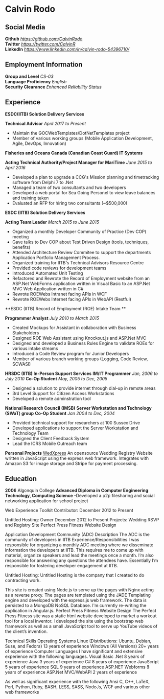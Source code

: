 # Calvin Rodo
## Social Media
**Github** *https://github.com/CalvinRodo* \
**Twitter** *https://twitter.com/CalvinR* \
**LinkedIn** *https://www.linkedin.com/in/calvin-rodo-54396710/*

## Employment Information

**Group and Level** *CS-03* \
**Language Proficiency** *English* \
**Security Clearance** *Enhanced Reliability Status*


## Experience

**ESDC(IITB) Solution Delivery Services**

**Technical Advisor** *April 2017 to Present*

- Maintain the GOCWebTemplates/DotNetTemplates project
- Member of various working groups (Mobile Application Development, Agile, DevOps, Innovation)

**Fisheries and Oceans Canada (Canadian Coast Guard) IT Systems**

**Acting Technical Authority/Project Manager for MariTime** *June 2015 to April 2016*

- Developed a plan to upgrade a CCG's Mission planning and timetracking software from Delphi 7 to .Net
- Managed a team of two consultants and two developers
- Developed a web portal for Sea Going Personel to view leave balances and training taken
- Evaluated an RFP for hiring two consultants (~$500,000)

**ESDC (IITB) Solution Delivery Services**

**Acting Team Leader** *March 2015 to June 2015*

- Organized a monthly Developer Community of Practice (Dev COP) meeting
- Gave talks to Dev COP about Test Driven Design (tools, techniques, benefits)
- Attended Architecture Review Commitee to support the departments Application Portfolio Management Process.
- Organized training for IITB's Technical Advisors Resource Centre
- Provided code reviews for development teams
- Introduced Automated Unit Testing
- Refactored and Rewrote the Record of Employment website from an ASP.Net WebForms application written in Visual Basic to an ASP.Net MVC Web Application written in C#
- Rewrote ROEWebs Intranet facing APIs in WCF
- Rewrote ROEWebs Internet facing APIs in WebAPI (Restful)

**ESDC (IITB) Record of Employment (ROE) Intake Team **

**Programmer Analyst** *July 2010 to March 2015*

- Created Mockups for Assistant in collaboration with Business Stakeholders
- Designed ROE Web Assistant using Knockout.js and ASP.Net MVC
- Designed and developed a Business Rules Engine to validate ROEs for various intake streams
- Introduced a Code Review program for Junior Developers
- Member of various branch working groups (Logging, Code Review, SCWASI) 

**HRSDC (IITB) In-Person Support Services**
**IM/IT Programmer** *Jan, 2006 to July 2010*
**Co-Op Student** *May, 2005 to Dec, 2005*

- Designed a solution to provide internet through dial-up in remote areas
- 3rd Level Support for Citizen Access Workstations
- Developed a remote adminstration tool

**National Research Council (IMSB)**
**Server Workstation and Technology  (SWaT) group**
**Co-Op Student** *Jan 2004 to Dec, 2004*

- Provided technical support for researchers at 100 Sussex Drive
- Developed applications to support the Server Workstation and Technology Team
- Designed the Client Feedback System
- Lead the ICRS Mobile Outreach team

**Personal Projects**
[WedXpress](https://github.com/CalvinRodo/WedXpress)
An opensource Wedding Registry Website written in JavaScript using the express web framework.
Integrates with Amazon S3 for image storage and Stripe for payment processing.

## Education

**2006** Algonquin College **Advanced Diploma in Computer Engineering Technology, Computing Science**
-Developed a p2p filesharing and social networking application for school project

Web Experience Toolkit
Contributor: December 2012 to Present

Untitled Hosting: Owner December 2012 to Present
Projects:
Wedding RSVP and Registry Site
Perfect Press Fitness Website Design



Application Development Community (ADC)
Description
The ADC is the community of developers in IITB
Experience/Responsibilities
I was responsible for organizing a monthly ADC meeting where we disseminate information the developers at IITB. This requires me to come up with material, organize speakers and lead the meetings once a month. I’m also responsible for answering any questions the attendees have. Essentially I’m responsible for fostering developer engagement at IITB.




Untitled Hosting: 
Untitled Hosting is the company that I created to do contracting work. 

This site is created using Node.js to serve up the pages with Nginx acting as a reverse proxy. The pages are templated using the JADE Templating engine and developed with the express.js web framework. The data is persisted to a MongoDB NoSQL Database. I'm currently re-writing the application in Angular.js.
Perfect Press Fitness Website Design
The Perfect Press Fitness site was a static html website developed to market a workout tool for a local inventor. I developed the site using the bootstrap web framework as well as a small JavaScript tool to serve up YouTube videos of the client’s invention. 



Technical Skills
Operating Systems
Linux (Distributions: Ubuntu, Debian, Suse, and Fedora) 
	13 years of experience
Windows (All Versions) 
	20+ years of experience
Computer Languages
I have significant and extensive experience with the following languages.
Visual Basic .Net
	8 years of experience
Java
	3 years of experience
C# 
	8 years of experience
JavaScript 
	5 years of experience
SQL
	9 years of experience
ASP.NET Webforms
	8 years of experience
ASP.Net MVC/WebAPI
	2 years of experience

As well as significant experience with the following 
Ansi C, C++, LaTeX, Perl, Python, Ruby, BASH, LESS, SASS, NodeJs,  WCF and various other web frameworks 
